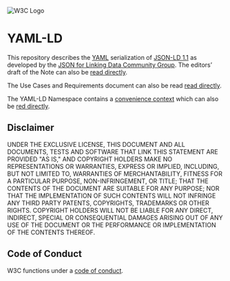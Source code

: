 
![W3C Logo](https://www.w3.org/Icons/w3c_home)

# YAML-LD

This repository describes the [YAML][] serialization of [JSON-LD 1.1][] 
as developed by the [JSON for Linking Data Community Group](https://www.w3.org/community/json-ld/). The editors’ draft of the Note can also be [read directly](https://json-ld.github.io/yaml-ld/spec/).

The Use Cases and Requirements document can also be read  [read directly](https://json-ld.github.io/yaml-ld/UCR/).

The YAML-LD Namespace contains a [convenience context](https://www.w3.org/ns/yaml-ld/v1) which can also be [red directly](https://json-ld.github.io/yaml-ld/ns/v1.html).

## Disclaimer

UNDER THE EXCLUSIVE LICENSE, THIS DOCUMENT AND ALL DOCUMENTS, TESTS AND SOFTWARE THAT LINK THIS STATEMENT ARE PROVIDED "AS IS," AND COPYRIGHT HOLDERS MAKE NO REPRESENTATIONS OR WARRANTIES, EXPRESS OR IMPLIED, INCLUDING, BUT NOT LIMITED TO, WARRANTIES OF MERCHANTABILITY, FITNESS FOR A PARTICULAR PURPOSE, NON-INFRINGEMENT, OR TITLE; THAT THE CONTENTS OF THE DOCUMENT ARE SUITABLE FOR ANY PURPOSE; NOR THAT THE IMPLEMENTATION OF SUCH CONTENTS WILL NOT INFRINGE ANY THIRD PARTY PATENTS, COPYRIGHTS, TRADEMARKS OR OTHER RIGHTS.
COPYRIGHT HOLDERS WILL NOT BE LIABLE FOR ANY DIRECT, INDIRECT, SPECIAL OR CONSEQUENTIAL DAMAGES ARISING OUT OF ANY USE OF THE DOCUMENT OR THE PERFORMANCE OR IMPLEMENTATION OF THE CONTENTS THEREOF.

## Code of Conduct

W3C functions under a [code of conduct](https://www.w3.org/Consortium/cepc/).

[JSON-LD 1.1]:          https://w3.org/TR/json-ld11
[JSON-LD 1.1 API]:      https://w3.org/TR/json-ld11-api
[JSON-LD 1.1 Framing]:  https://w3.org/TR/json-ld11-framing
[YAML]: https://yaml.org/spec/1.2.2/

